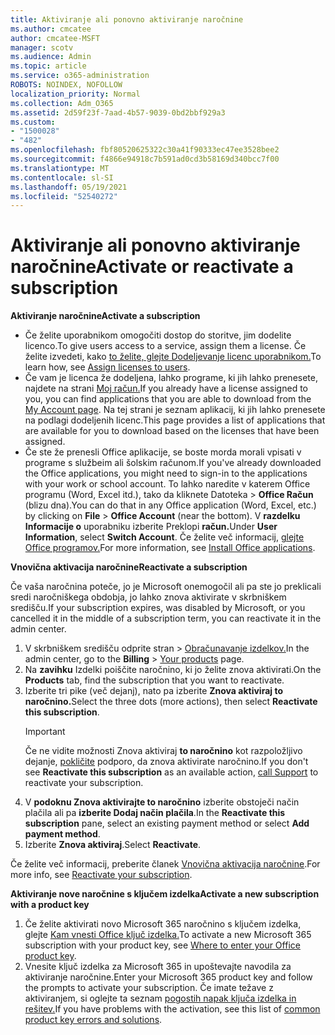 ```yaml
---
title: Aktiviranje ali ponovno aktiviranje naročnine
ms.author: cmcatee
author: cmcatee-MSFT
manager: scotv
ms.audience: Admin
ms.topic: article
ms.service: o365-administration
ROBOTS: NOINDEX, NOFOLLOW
localization_priority: Normal
ms.collection: Adm_O365
ms.assetid: 2d59f23f-7aad-4b57-9039-0bd2bbf929a3
ms.custom:
- "1500028"
- "482"
ms.openlocfilehash: fbf80520625322c30a41f90333ec47ee3528bee2
ms.sourcegitcommit: f4866e94918c7b591ad0cd3b58169d340bcc7f00
ms.translationtype: MT
ms.contentlocale: sl-SI
ms.lasthandoff: 05/19/2021
ms.locfileid: "52540272"
---
```

# <a name="activate-or-reactivate-a-subscription"></a><span data-ttu-id="10a6e-102">Aktiviranje ali ponovno aktiviranje naročnine</span><span class="sxs-lookup"><span data-stu-id="10a6e-102">Activate or reactivate a subscription</span></span>

<span data-ttu-id="10a6e-103">**Aktiviranje naročnine**</span><span class="sxs-lookup"><span data-stu-id="10a6e-103">**Activate a subscription**</span></span>

- <span data-ttu-id="10a6e-104">Če želite uporabnikom omogočiti dostop do storitve, jim dodelite licenco.</span><span class="sxs-lookup"><span data-stu-id="10a6e-104">To give users access to a service, assign them a license.</span></span> <span data-ttu-id="10a6e-105">Če želite izvedeti, kako [to želite, glejte Dodeljevanje licenc uporabnikom.](/microsoft-365/admin/manage/assign-licenses-to-users)</span><span class="sxs-lookup"><span data-stu-id="10a6e-105">To learn how, see [Assign licenses to users](/microsoft-365/admin/manage/assign-licenses-to-users).</span></span>
- <span data-ttu-id="10a6e-106">Če vam je licenca že dodeljena, lahko programe, ki jih lahko prenesete, najdete na strani [Moj račun.](https://portal.office.com/account/#installs)</span><span class="sxs-lookup"><span data-stu-id="10a6e-106">If you already have a license assigned to you, you can find applications that you are able to download from the [My Account page](https://portal.office.com/account/#installs).</span></span> <span data-ttu-id="10a6e-107">Na tej strani je seznam aplikacij, ki jih lahko prenesete na podlagi dodeljenih licenc.</span><span class="sxs-lookup"><span data-stu-id="10a6e-107">This page provides a list of applications that are available for you to download based on the licenses that have been assigned.</span></span>
- <span data-ttu-id="10a6e-108">Če ste že prenesli Office aplikacije, se boste morda morali vpisati v programe s službeim ali šolskim računom.</span><span class="sxs-lookup"><span data-stu-id="10a6e-108">If you've already downloaded the Office applications, you might need to sign-in to the applications with your work or school account.</span></span> <span data-ttu-id="10a6e-109">To lahko naredite v katerem Office programu (Word, Excel itd.), tako da kliknete Datoteka  >  **Office Račun** (blizu dna).</span><span class="sxs-lookup"><span data-stu-id="10a6e-109">You can do that in any Office application (Word, Excel, etc.) by clicking on **File** > **Office Account** (near the bottom).</span></span> <span data-ttu-id="10a6e-110">V **razdelku Informacije o** uporabniku izberite Preklopi **račun.**</span><span class="sxs-lookup"><span data-stu-id="10a6e-110">Under **User Information**, select **Switch Account**.</span></span> <span data-ttu-id="10a6e-111">Če želite več informacij, [glejte Office programov.](/microsoft-365/admin/setup/install-applications)</span><span class="sxs-lookup"><span data-stu-id="10a6e-111">For more information, see [Install Office applications](/microsoft-365/admin/setup/install-applications).</span></span>

<span data-ttu-id="10a6e-112">**Vnovična aktivacija naročnine**</span><span class="sxs-lookup"><span data-stu-id="10a6e-112">**Reactivate a subscription**</span></span>

<span data-ttu-id="10a6e-113">Če vaša naročnina poteče, jo je Microsoft onemogočil ali pa ste jo preklicali sredi naročniškega obdobja, jo lahko znova aktivirate v skrbniškem središču.</span><span class="sxs-lookup"><span data-stu-id="10a6e-113">If your subscription expires, was disabled by Microsoft, or you cancelled it in the middle of a subscription term, you can reactivate it in the admin center.</span></span>
  
1. <span data-ttu-id="10a6e-114">V skrbniškem središču odprite stran  >  [Obračunavanje izdelkov.](https://go.microsoft.com/fwlink/p/?linkid=842054)</span><span class="sxs-lookup"><span data-stu-id="10a6e-114">In the admin center, go to the **Billing** > [Your products](https://go.microsoft.com/fwlink/p/?linkid=842054) page.</span></span>
2. <span data-ttu-id="10a6e-115">Na **zavihku** Izdelki poiščite naročnino, ki jo želite znova aktivirati.</span><span class="sxs-lookup"><span data-stu-id="10a6e-115">On the **Products** tab, find the subscription that you want to reactivate.</span></span>
3. <span data-ttu-id="10a6e-116">Izberite tri pike (več dejanj), nato pa izberite **Znova aktiviraj to naročnino.**</span><span class="sxs-lookup"><span data-stu-id="10a6e-116">Select the three dots (more actions), then select **Reactivate this subscription**.</span></span>
    > [!IMPORTANT]
    > <span data-ttu-id="10a6e-117">Če ne vidite možnosti Znova aktiviraj **to naročnino** kot razpoložljivo dejanje, [pokličite](https://go.microsoft.com/fwlink/p/?linkid=518322) podporo, da znova aktivirate naročnino.</span><span class="sxs-lookup"><span data-stu-id="10a6e-117">If you don't see **Reactivate this subscription** as an available action, [call Support](https://go.microsoft.com/fwlink/p/?linkid=518322) to reactivate your subscription.</span></span>
4. <span data-ttu-id="10a6e-118">V **podoknu Znova aktivirajte to naročnino** izberite obstoječi način plačila ali pa **izberite Dodaj način plačila**.</span><span class="sxs-lookup"><span data-stu-id="10a6e-118">In the **Reactivate this subscription** pane, select an existing payment method or select **Add payment method**.</span></span>
5. <span data-ttu-id="10a6e-119">Izberite **Znova aktiviraj**.</span><span class="sxs-lookup"><span data-stu-id="10a6e-119">Select **Reactivate**.</span></span>

<span data-ttu-id="10a6e-120">Če želite več informacij, preberite članek [Vnovična aktivacija naročnine](/microsoft-365/commerce/subscriptions/reactivate-your-subscription).</span><span class="sxs-lookup"><span data-stu-id="10a6e-120">For more info, see [Reactivate your subscription](/microsoft-365/commerce/subscriptions/reactivate-your-subscription).</span></span>

<span data-ttu-id="10a6e-121">**Aktiviranje nove naročnine s ključem izdelka**</span><span class="sxs-lookup"><span data-stu-id="10a6e-121">**Activate a new subscription with a product key**</span></span>

1. <span data-ttu-id="10a6e-122">Če želite aktivirati novo Microsoft 365 naročnino s ključem izdelka, glejte [Kam vnesti Office ključ izdelka.](https://support.office.com/article/where-to-enter-your-office-product-key-0a82e5ae-739e-4b92-a6f4-2ec780c185db)</span><span class="sxs-lookup"><span data-stu-id="10a6e-122">To activate a new Microsoft 365 subscription with your product key, see [Where to enter your Office product key](https://support.office.com/article/where-to-enter-your-office-product-key-0a82e5ae-739e-4b92-a6f4-2ec780c185db).</span></span>
2. <span data-ttu-id="10a6e-123">Vnesite ključ izdelka za Microsoft 365 in upoštevajte navodila za aktiviranje naročnine.</span><span class="sxs-lookup"><span data-stu-id="10a6e-123">Enter your Microsoft 365 product key and follow the prompts to activate your subscription.</span></span> <span data-ttu-id="10a6e-124">Če imate težave z aktiviranjem, si oglejte ta seznam [pogostih napak ključa izdelka in rešitev.](/microsoft-365/commerce/product-key-errors-and-solutions)</span><span class="sxs-lookup"><span data-stu-id="10a6e-124">If you have problems with the activation, see this list of [common product key errors and solutions](/microsoft-365/commerce/product-key-errors-and-solutions).</span></span>